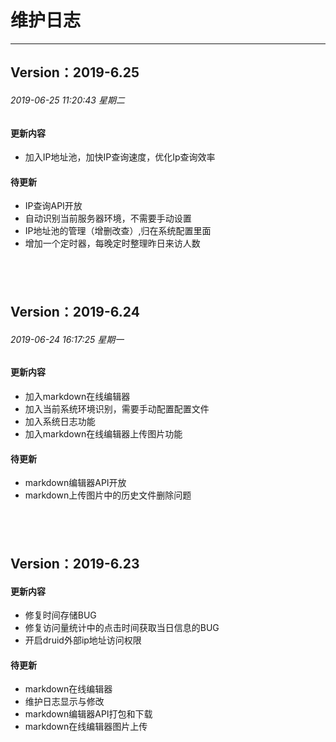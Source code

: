 # 维护日志
------------
## Version：2019-6.25
###### 2019-06-25 11:20:43 星期二
#### 更新内容
* 加入IP地址池，加快IP查询速度，优化Ip查询效率

#### 待更新
* IP查询API开放
* 自动识别当前服务器环境，不需要手动设置
* IP地址池的管理（增删改查）,归在系统配置里面
* 增加一个定时器，每晚定时整理昨日来访人数

&nbsp;
------------

## Version：2019-6.24
###### 2019-06-24 16:17:25 星期一
#### 更新内容
* 加入markdown在线编辑器
* 加入当前系统环境识别，需要手动配置配置文件
* 加入系统日志功能
* 加入markdown在线编辑器上传图片功能

#### 待更新
* markdown编辑器API开放
* markdown上传图片中的历史文件删除问题

&nbsp;
------------
## Version：2019-6.23
#### 更新内容
* 修复时间存储BUG
* 修复访问量统计中的点击时间获取当日信息的BUG
* 开启druid外部ip地址访问权限

#### 待更新
* markdown在线编辑器
* 维护日志显示与修改
* markdown编辑器API打包和下载
* markdown在线编辑器图片上传